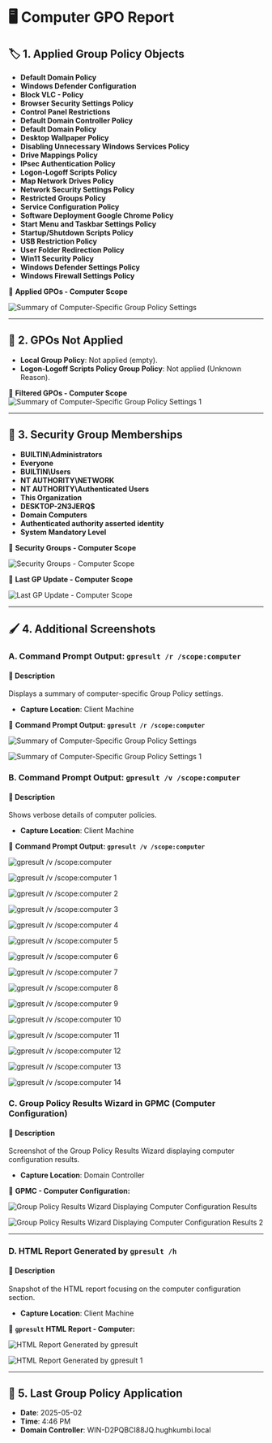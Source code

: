 # 🖥️ Computer GPO Report

## 🏷️ 1. Applied Group Policy Objects

- **Default Domain Policy**
- **Windows Defender Configuration**
- **Block VLC - Policy**
- **Browser Security Settings Policy**
- **Control Panel Restrictions**
- **Default Domain Controller Policy**
- **Default Domain Policy**
- **Desktop Wallpaper Policy**
- **Disabling Unnecessary Windows Services Policy**
- **Drive Mappings Policy**
- **IPsec Authentication Policy**
- **Logon-Logoff Scripts Policy**
- **Map Network Drives Policy**
- **Network Security Settings Policy**
- **Restricted Groups Policy**
- **Service Configuration Policy**
- **Software Deployment Google Chrome Policy**
- **Start Menu and Taskbar Settings Policy**
- **Startup/Shutdown Scripts Policy**
- **USB Restriction Policy**
- **User Folder Redirection Policy**
- **Win11 Security Policy**
- **Windows Defender Settings Policy**
- **Windows Firewall Settings Policy**

📸 **Applied GPOs - Computer Scope**

![Summary of Computer-Specific Group Policy Settings](https://github.com/user-attachments/assets/c38a8bc4-657c-4934-beab-e68bee09f42c)

---

## 🚫 2. GPOs Not Applied

- **Local Group Policy**: Not applied (empty).
- **Logon-Logoff Scripts Policy Group Policy**: Not applied (Unknown Reason).

📸 **Filtered GPOs - Computer Scope**
![Summary of Computer-Specific Group Policy Settings 1](https://github.com/user-attachments/assets/fa82c4ce-4c6a-42cd-a6fe-73d9ca0fe518)

---

## 🛂 3. Security Group Memberships

- **BUILTIN\Administrators**
- **Everyone**
- **BUILTIN\Users**
- **NT AUTHORITY\NETWORK**
- **NT AUTHORITY\Authenticated Users**
- **This Organization**
- **DESKTOP-2N3JERQ$**
- **Domain Computers**
- **Authenticated authority asserted identity**
- **System Mandatory Level**

📸 **Security Groups - Computer Scope**

![Security Groups - Computer Scope](https://github.com/user-attachments/assets/94717468-94f5-465e-b48f-6c471450c184)

📸 **Last GP Update - Computer Scope**

![Last GP Update - Computer Scope](https://github.com/user-attachments/assets/7f70da7c-e28a-4029-a255-406d76fd4752)

---

## 🖌️ 4. Additional Screenshots

### A. Command Prompt Output: `gpresult /r /scope:computer`

#### 📝 Description

Displays a summary of computer-specific Group Policy settings.
   - **Capture Location**: Client Machine
     
📸 **Command Prompt Output: `gpresult /r /scope:computer`**
   
![Summary of Computer-Specific Group Policy Settings](https://github.com/user-attachments/assets/49fa90da-59d7-4aac-9582-d757dc90b429)

![Summary of Computer-Specific Group Policy Settings 1](https://github.com/user-attachments/assets/86001b69-b575-48fb-b5fe-16e85a0fc011)

### B. Command Prompt Output: `gpresult /v /scope:computer`

#### 📝 Description 

Shows verbose details of computer policies.
   - **Capture Location**: Client Machine

📸 **Command Prompt Output: `gpresult /v /scope:computer`**
   
![gpresult /v /scope:computer](https://github.com/user-attachments/assets/7ce50106-a21f-407b-9d95-775d71970248)

![gpresult /v /scope:computer 1](https://github.com/user-attachments/assets/9ecf51b9-1397-4637-a32e-53f2e4ad74e3)

![gpresult /v /scope:computer 2](https://github.com/user-attachments/assets/d5207a5b-8978-4c36-823a-5befddac76c5)

![gpresult /v /scope:computer 3](https://github.com/user-attachments/assets/111fb30d-508d-42ec-8e48-695ae0445a13)

![gpresult /v /scope:computer 4](https://github.com/user-attachments/assets/fdc31f66-eed9-4700-b596-e8ba3cfd1eb7)

![gpresult /v /scope:computer 5](https://github.com/user-attachments/assets/978ca0e4-78c1-4ac2-86e3-23292ecb101e)

![gpresult /v /scope:computer 6](https://github.com/user-attachments/assets/9f94d82d-0e93-4820-aa59-a52159eaafab)

![gpresult /v /scope:computer 7](https://github.com/user-attachments/assets/4c5e6173-ceb2-4286-9894-143d39cb52a8)

![gpresult /v /scope:computer 8](https://github.com/user-attachments/assets/153510f4-4a89-45a4-aa83-a1cb4f26888d)

![gpresult /v /scope:computer 9](https://github.com/user-attachments/assets/70b46c7c-f7a9-492d-be03-92ebf955a5a2)

![gpresult /v /scope:computer 10](https://github.com/user-attachments/assets/4369ac68-a1be-41e9-acd7-0fe92b778489)

![gpresult /v /scope:computer 11](https://github.com/user-attachments/assets/a3308e0a-e5fd-4777-b6be-d1a0d4af0d2b)

![gpresult /v /scope:computer 12](https://github.com/user-attachments/assets/b20dae67-b09c-42e3-80d7-ae329619877b)

![gpresult /v /scope:computer 13](https://github.com/user-attachments/assets/6103f3d2-0461-4945-b9a6-bf4e85128144)

![gpresult /v /scope:computer 14](https://github.com/user-attachments/assets/730cbaaf-4134-4bf2-8a10-c0ffcea4f9ed)   

### C. **Group Policy Results Wizard in GPMC (Computer Configuration)**
   
#### 📝 Description 

Screenshot of the Group Policy Results Wizard displaying computer configuration results.
   - **Capture Location**: Domain Controller

📸 **GPMC - Computer Configuration:**
   
![Group Policy Results Wizard Displaying Computer Configuration Results](https://github.com/user-attachments/assets/ee2f063a-a863-4bc6-9acf-357e5616c96f)

![Group Policy Results Wizard Displaying Computer Configuration Results 2](https://github.com/user-attachments/assets/ae1e2709-fd81-4d35-ba71-8f6fde2f3618)

---

### D. HTML Report Generated by `gpresult /h`

#### 📝 Description 

Snapshot of the HTML report focusing on the computer configuration section.
   - **Capture Location**: Client Machine

📸 **`gpresult` HTML Report - Computer:**
   
![HTML Report Generated by gpresult](https://github.com/user-attachments/assets/0bccec8e-4226-4b2a-b447-fc1999b28822)

![HTML Report Generated by gpresult 1](https://github.com/user-attachments/assets/fd7bdd87-2529-4b49-a378-4a8144cc5a79)

---

## 🔄 5. Last Group Policy Application

- **Date**: 2025-05-02
- **Time**: 4:46 PM
- **Domain Controller**: WIN-D2PQBCI88JQ.hughkumbi.local
